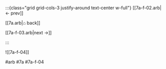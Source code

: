 :::{class="grid grid-cols-3 justify-around text-center w-full"}
[[7a-f-02.arb|← prev]]

[[7a.arb|⌂ back]]

[[7a-f-03.arb|next →]]

:::

![[7a-f-04]]

#arb #7a #7a-f-04

